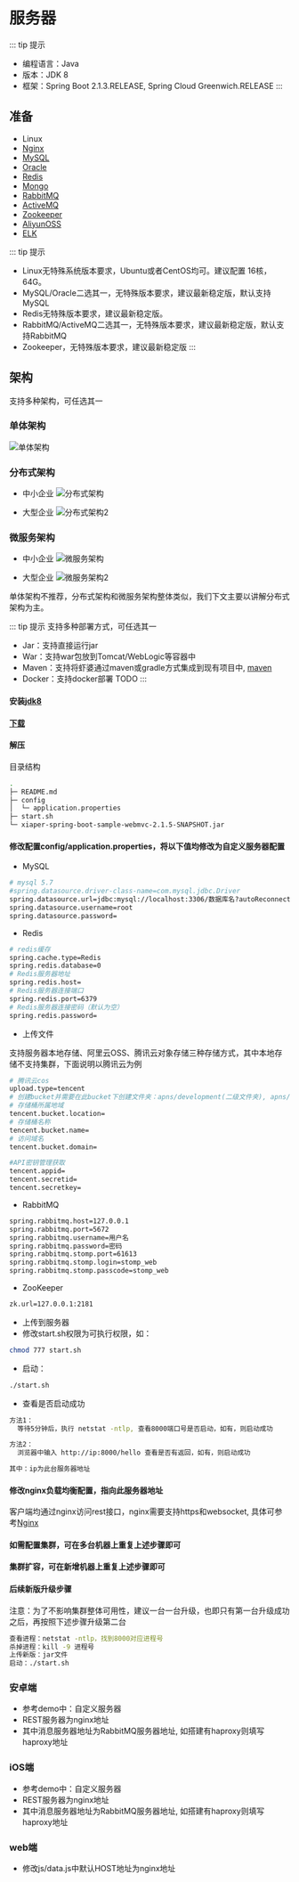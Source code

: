 # 服务器

::: tip 提示

* 编程语言：Java
* 版本：JDK 8
* 框架：Spring Boot 2.1.3.RELEASE, Spring Cloud Greenwich.RELEASE
:::

## 准备

* Linux
* [Nginx](/component/nginx.md)
* [MySQL](/component/mysql.md)
* [Oracle](/component/oracle.md)
* [Redis](/component/redis.md)
* [Mongo](/component/mongo.md)
* [RabbitMQ](/component/rabbitmq.md)
* [ActiveMQ](/component/activemq.md)
* [Zookeeper](/component/zookeeper.md)
* [AliyunOSS](/component/aliyunoss.md)
* [ELK](/other/elk.md)

::: tip 提示

* Linux无特殊系统版本要求，Ubuntu或者CentOS均可。建议配置 16核，64G。
* MySQL/Oracle二选其一，无特殊版本要求，建议最新稳定版，默认支持MySQL
* Redis无特殊版本要求，建议最新稳定版。
* RabbitMQ/ActiveMQ二选其一，无特殊版本要求，建议最新稳定版，默认支持RabbitMQ
* Zookeeper，无特殊版本要求，建议最新稳定版
:::

## 架构

支持多种架构，可任选其一
<!-- TODO: 高并发、高可用、易伸缩、可扩展、安全 -->

### 单体架构

![单体架构](/xiaper.io/architechture-sole.png)

### 分布式架构

* 中小企业
![分布式架构](/xiaper.io/architechture-cluster.png)

* 大型企业
![分布式架构2](/xiaper.io/architechture-cluster2.png)

### 微服务架构

* 中小企业
![微服务架构](/xiaper.io/architechture-service.png)

* 大型企业
![微服务架构2](/xiaper.io/architechture-service2.png)

<!-- ## 部署 -->

单体架构不推荐，分布式架构和微服务架构整体类似，我们下文主要以讲解分布式架构为主。

::: tip 提示
支持多种部署方式，可任选其一

* Jar：支持直接运行jar
* War：支持war包放到Tomcat/WebLogic等容器中
* Maven：支持将虾婆通过maven或gradle方式集成到现有项目中, [maven](https://mvnrepository.com/artifact/io.xiaper)
* Docker：支持docker部署 TODO
:::

<!-- TODO: ### 源码 -->
<!-- TODO: War -->
<!-- TODO: ### Docker -->
<!-- TODO:开发vuepress插件：支持客服和聊天 -->

<!-- ### 单体部署 -->

#### 安装[jdk8](https://github.com/Bytedesk/bytedesk-server/wiki/java)

#### [下载](https://github.com/Bytedesk/bytedesk-server/releases)

#### 解压

目录结构

``` bash
.
├─ README.md
├─ config
│  └─ application.properties
├─ start.sh
└─ xiaper-spring-boot-sample-webmvc-2.1.5-SNAPSHOT.jar
```

#### 修改配置config/application.properties，将以下值均修改为自定义服务器配置

* MySQL

``` bash
# mysql 5.7
#spring.datasource.driver-class-name=com.mysql.jdbc.Driver
spring.datasource.url=jdbc:mysql://localhost:3306/数据库名?autoReconnect=true&characterEncoding=utf8&useSSL=true&serverTimezone=GMT%2B8
spring.datasource.username=root
spring.datasource.password=
```

* Redis

``` bash
# redis缓存
spring.cache.type=Redis
spring.redis.database=0
# Redis服务器地址
spring.redis.host=
# Redis服务器连接端口
spring.redis.port=6379
# Redis服务器连接密码（默认为空）
spring.redis.password=
```

* 上传文件

支持服务器本地存储、阿里云OSS、腾讯云对象存储三种存储方式，其中本地存储不支持集群，下面说明以腾讯云为例

``` bash
# 腾讯云cos
upload.type=tencent
# 创建bucket并需要在此bucket下创建文件夹：apns/development(二级文件夹), apns/production(二级文件夹), avatars, images, voices, files
# 存储桶所属地域
tencent.bucket.location=
# 存储桶名称
tencent.bucket.name=
# 访问域名
tencent.bucket.domain=

#API密钥管理获取
tencent.appid=
tencent.secretid=
tencent.secretkey=
```

* RabbitMQ

``` bash
spring.rabbitmq.host=127.0.0.1
spring.rabbitmq.port=5672
spring.rabbitmq.username=用户名
spring.rabbitmq.password=密码
spring.rabbitmq.stomp.port=61613
spring.rabbitmq.stomp.login=stomp_web
spring.rabbitmq.stomp.passcode=stomp_web
```

* ZooKeeper

``` bash
zk.url=127.0.0.1:2181
```

* 上传到服务器
* 修改start.sh权限为可执行权限，如：

``` bash
chmod 777 start.sh
```

* 启动：

``` bash
./start.sh
```

* 查看是否启动成功

``` bash
方法1：
  等待5分钟后，执行 netstat -ntlp, 查看8000端口号是否启动，如有，则启动成功

方法2：
  浏览器中输入 http://ip:8000/hello 查看是否有返回，如有，则启动成功

其中：ip为此台服务器地址
```

#### 修改nginx负载均衡配置，指向此服务器地址

客户端均通过nginx访问rest接口，nginx需要支持https和websocket, 具体可参考[Nginx](/component/nginx.md)

#### 如需配置集群，可在多台机器上重复上述步骤即可

#### 集群扩容，可在新增机器上重复上述步骤即可

#### 后续新版升级步骤

注意：为了不影响集群整体可用性，建议一台一台升级，也即只有第一台升级成功之后，再按照下述步骤升级第二台

``` bash
查看进程：netstat -ntlp，找到8000对应进程号
杀掉进程：kill -9 进程号
上传新版：jar文件
启动：./start.sh
```

### 安卓端

* 参考demo中：自定义服务器
* REST服务器为nginx地址
* 其中消息服务器地址为RabbitMQ服务器地址, 如搭建有haproxy则填写haproxy地址

### iOS端

* 参考demo中：自定义服务器
* REST服务器为nginx地址
* 其中消息服务器地址为RabbitMQ服务器地址, 如搭建有haproxy则填写haproxy地址

### web端

* 修改js/data.js中默认HOST地址为nginx地址

<!-- ### 快速集群部署 -->

<!-- ::: tip 提示

* 默认开发工具使用IntelliJ IDEA, 您也可以使用Spring Tool Suite或者Eclipse，根据您的喜好
* 基于Maven作为项目管理工具
::: -->

<!-- 
## 其他

### 关于图片、文件、语音、视频消息

### 关于业务系统账号体系与IM账号体系整合 
-->

